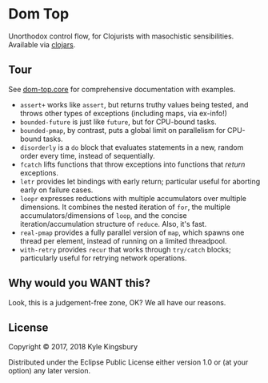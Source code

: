 # Dom Top

Unorthodox control flow, for Clojurists with masochistic sensibilities.
Available via [clojars](https://clojars.org/dom-top).

## Tour

See [dom-top.core](src/dom_top/core.clj) for comprehensive documentation with
examples.

- `assert+` works like `assert`, but returns truthy values being tested, and
  throws other types of exceptions (including maps, via ex-info!)
- `bounded-future` is just like `future`, but for CPU-bound tasks.
- `bounded-pmap`, by contrast, puts a global limit on parallelism for CPU-bound
  tasks.
- `disorderly` is a `do` block that evaluates statements in a new, random order
  every time, instead of sequentially.
- `fcatch` lifts functions that throw exceptions into functions that *return*
  exceptions.
- `letr` provides let bindings with early return; particular useful for
  aborting early on failure cases.
- `loopr` expresses reductions with multiple accumulators over multiple
  dimensions. It combines the nested iteration of `for`, the multiple
  accumulators/dimensions of `loop`, and the concise iteration/accumulation
  structure of `reduce`. Also, it's fast.
- `real-pmap` provides a fully parallel version of `map`, which spawns one
  thread per element, instead of running on a limited threadpool.
- `with-retry` provides `recur` that works through `try/catch` blocks;
  particularly useful for retrying network operations.

## Why would you WANT this?

Look, this is a judgement-free zone, OK? We all have our reasons.

## License

Copyright © 2017, 2018 Kyle Kingsbury

Distributed under the Eclipse Public License either version 1.0 or (at
your option) any later version.
